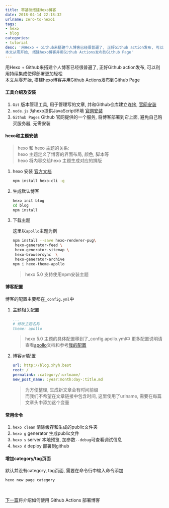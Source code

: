 ```yaml
---
title: 零基础搭建Hexo博客
date: 2018-04-14 22:18:32
urlname: zero-to-hexo1
tags:
- hexo
- blog
categories:
- tutorial
desc: '用Hexo + Github来搭建个人博客已经很普遍了, 正好Github action发布, 可以利用持续集成使得部署更加轻松 \
本文从零开始, 搭建hexo博客并用Github Actions发布到Github Page'
---
```


用Hexo + Github来搭建个人博客已经很普遍了, 正好Github action发布, 可以利用持续集成使得部署更加轻松 \
本文从零开始, 搭建hexo博客并用Github Actions发布到Github Page

<!--more-->

#### 工具介绍及安装

1. `Git`  版本管理工具, 用于管理写的文章, 并和Github仓库建立连接, [官网安装](https://git-scm.com/)
2. `node.js`  为hexo提供JavaScript环境 [官网安装](https://nodejs.org/)
3. `Github Pages`   Github 官网提供的一个服务, 将博客部署到它上面, 避免自己购买服务器, 无需安装

#### hexo和主题安装

> hexo 和 hexo 主题的关系:\
> hexo 主题定义了博客的界面布局, 颜色, 脚本等\
> hexo 将内容交给hexo 主题生成对应的排版

1. hexo 安装 [官方文档](https://hexo.io/)

   ```bash
   npm install hexo-cli -g
   ```

2. 生成默认博客

   ```bash
   hexo init blog
   cd blog
   npm install
   ```

3. 下载主题

   这里以`apollo`主题为例

   ```bash
   npm install --save hexo-renderer-pug\
    hexo-generator-feed \
    hexo-generator-sitemap \
    hexo-browsersync  \
    hexo-generator-archive
   npm i hexo-theme-apollo
   ```

   > hexo 5.0 支持使用npm安装主题

#### 博客配置

博客的配置主要都在`_config.yml`中

1. 主题相关配置

   ```yml
   ...
   # 修改主题名称
   theme: apollo
   ```

   > hexo 5.0 主题的具体配置移到了_config.apollo.yml中
   更多配置说明请查看[apollo](https://github.com/achjqz/hexo-theme-apollo/blob/master/docs/doc-zh.md)文档和参考[我的配置](https://github.com/achjqz/blog/blob/master/_config.yml)

2. 博客url配置

   ```yml
   url: http://blog.xhyh.best
   root: /
   permalink: :category/:urlname/
   new_post_name: :year:month:day-:title.md
   ```

   > 为方便整理, 生成新文章会有时间前缀\
   > 而我们不希望在文章链接中包含时间, 这里使用了urlname, 需要在每篇文章头中添加这个变量

#### 常用命令

1. `hexo clean`  清除缓存和生成的public文件夹
2. `hexo g`  generator  生成public文件
3. `hexo s`  server     本地预览, 加参数`--debug`可查看调试信息
4. `hexo d`   deploy   部署到github

#### 增加category/tag页面

默认并没有category, tag页面, 需要在命令行中输入命令添加

```bash
hexo new page category
```

</br>

[下一篇](https://blog.xhyh.best/tutorial/zero-to-hexo2/)将介绍如何使用 Github Actions 部署博客
